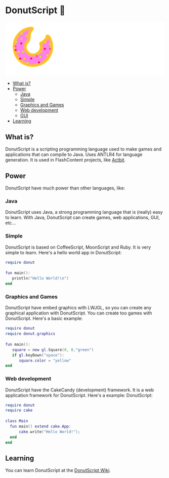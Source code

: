 # DonutScript 🍩

![image](images/dstitle.png)

* [What is?](https://github.com/flashcontent/donutscript#what-is)
* [Power](https://github.com/flashcontent/donutscript#power)
	* [Java](https://github.com/flashcontent/donutscript#java)
	* [Simple](https://github.com/flashcontent/donutscript#simple)
	* [Graphics and Games](https://github.com/flashcontent/donutscript#graphics-and-games)
	* [Web development](https://github.com/flashcontent/donutscript#web-development)
	* [GUI](https://github.com/flashcontent/donutscript#gui)
* [Learning](https://github.com/flashcontent/donutscript#learning)

## What is?

DonutScript is a scripting programming language used to make games and applications that can compile to Java. Uses ANTLR4 for language generation.
It is used in FlashContent projects, like [Actbit](https://github.com/flashcontent/actbit).

## Power 
DonutScript have much power than other languages, like:

### Java
DonutScript uses Java, a strong programming language that is (really) easy to learn.
With Java, DonutScript can create games, web applications, GUI, etc...

### Simple
DonutScript is based on CoffeeScript, MoonScript and Ruby. It is very simple to learn. Here's a hello world app in DonutScript:
``` lua
require donut

fun main():
   println("Hello World!\n")
end
```

### Graphics and Games
DonutScript have embed graphics with LWJGL, so you can create any graphical application with DonutScript.
You can create too games with DonutScript. Here's a basic example:
``` lua
require donut
require donut.graphics

fun main():
   square = new gl.Square(0, 0,"green")
   if gl.keyDown("space"):
      square.color = "yellow"
end
``` 

### Web development
DonutScript have the CakeCandy (development) framework. It is a web application framework for DonutScript. Here's a example:
DonutScript:
``` lua
require donut
require cake

class Main
  fun main() extend cake.App:
      cake.write("Hello World!");
  end
end
``` 

## Learning
You can learn DonutScript at the [DonutScript Wiki](https://github.com/flashcontent/donutscript/wiki).
